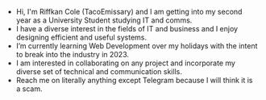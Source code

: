 - Hi, I'm Riffkan Cole (TacoEmissary) and I am getting into my second year as a University Student studying IT and comms.
- I have a diverse interest in the fields of IT and business and I enjoy designing efficient and useful systems.
- I’m currently learning Web Development over my holidays with the intent to break into the industry in 2023.
- I am interested in collaborating on any project and incorporate my diverse set of technical and communication skills.
- Reach me on literally anything except Telegram because I will think it is a scam.

<!---
TacoEmissary/TacoEmissary is a ✨ special ✨ repository because its `README.md` (this file) appears on your GitHub profile.
You can click the Preview link to take a look at your changes.
--->
